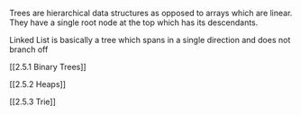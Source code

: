 Trees are hierarchical data structures as opposed to arrays which are linear. They have a single root node at the top which has its descendants.

Linked List is basically a tree which spans in a single direction and does not branch off

[[2.5.1 Binary Trees]]

[[2.5.2 Heaps]]

[[2.5.3 Trie]]
